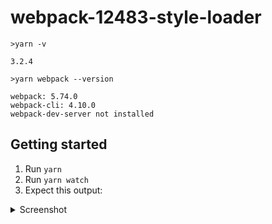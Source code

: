 # webpack-12483-style-loader

```
>yarn -v

3.2.4
```

```
>yarn webpack --version

webpack: 5.74.0    
webpack-cli: 4.10.0
webpack-dev-server not installed
```

## Getting started

1. Run `yarn`
2. Run `yarn watch`
3. Expect this output:

<details>
  <summary>Screenshot</summary>

  ![Screenshot](https://user-images.githubusercontent.com/17342159/199606364-1273e6d9-5631-469b-b9b5-2be8aa7e6a71.png)

</details>
